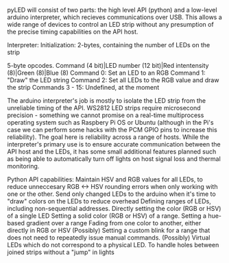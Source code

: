 pyLED will consist of two parts: the high level API (python) and a low-level arduino interpreter, which recieves communications over USB. This allows a wide range of devices to control an LED strip without any presumption of the precise timing capabilities on the API host.

Interpreter:
 Initialization: 2-bytes, containing the number of LEDs on the strip

5-byte opcodes. Command (4 bit)|LED number (12 bit)|Red intentensity (8)|Green (8)|Blue (8)
  Command 0: Set an LED to an RGB
  Command 1: "Draw" the LED string
  Command 2: Set all LEDs to the RGB value and draw the strip
  Commands 3 - 15: Undefined, at the moment
  
The arduino interpreter's job is mostly to isolate the LED strip from the unreliable timing of the API. WS2812 LED strips require microsecond precision - something we cannot promise on a real-time multiprocess operating system such as Raspbery Pi OS or Ubuntu (although in the Pi's case we can perform some hacks with the PCM GPIO pins to increase this reliability). The goal here is reliability across a range of hosts.
While the interpreter's primary use is to ensure accurate communication between the API host and the LEDs, it has some small additional features planned such as being able to automatically turn off lights on host signal loss and thermal monitoring.


Python API capabilities:
Maintain HSV and RGB values for all LEDs, to reduce unneccesary RGB <-> HSV rounding errors when only working with one or the other.
Send only changed LEDs to the arduino when it's time to "draw" colors on the LEDs to reduce overhead
Defining ranges of LEDs, including non-sequential addresses.
Directly setting the color (RGB or HSV) of a single LED
Setting a solid color (RGB or HSV) of a range.
Setting a hue-based gradient over a range
Fading from one color to another, either directly in RGB or HSV
(Possibly) Setting a custom blink for a range that does not need to repeatedly issue manual commands.
(Possibly) Virtual LEDs which do not correspond to a physical LED. To handle holes between joined strips without a "jump" in lights
